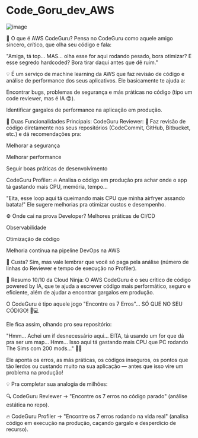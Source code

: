 # Code_Goru_dev_AWS

![image](https://github.com/user-attachments/assets/fa0267b4-c95d-4612-921c-f61b267ca331)


🧠 O que é AWS CodeGuru?
Pensa no CodeGuru como aquele amigo sincero, crítico, que olha seu código e fala:

"Amiga, tá top… MAS… olha esse for aqui rodando pesado, bora otimizar? E esse segredo hardcoded? Bora tirar daqui antes que dê ruim."

💡 É um serviço de machine learning da AWS que faz revisão de código e análise de performance dos seus aplicativos. Ele basicamente te ajuda a:

Encontrar bugs, problemas de segurança e más práticas no código (tipo um code reviewer, mas é IA 😍).

Identificar gargalos de performance na aplicação em produção.

🚀 Duas Funcionalidades Principais:
CodeGuru Reviewer:
🧐 Faz revisão de código diretamente nos seus repositórios (CodeCommit, GitHub, Bitbucket, etc.) e dá recomendações pra:

Melhorar a segurança

Melhorar performance

Seguir boas práticas de desenvolvimento

CodeGuru Profiler:
🔥 Analisa o código em produção pra achar onde o app tá gastando mais CPU, memória, tempo…

"Eita, esse loop aqui tá queimando mais CPU que minha airfryer assando batata!"
Ele sugere melhorias pra otimizar custos e desempenho.

⚙️ Onde cai na prova Developer?
Melhores práticas de CI/CD

Observabilidade

Otimização de código

Melhoria contínua na pipeline DevOps na AWS

💸 Custa?
Sim, mas vale lembrar que você só paga pela análise (número de linhas do Reviewer e tempo de execução no Profiler).

🎯 Resumo 10/10 da Cloud Ninja:
O AWS CodeGuru é o seu crítico de código powered by IA, que te ajuda a escrever código mais performático, seguro e eficiente, além de ajudar a encontrar gargalos em produção.



O CodeGuru é tipo aquele jogo "Encontre os 7 Erros"... SÓ QUE NO SEU CÓDIGO! 🎯💻

Ele fica assim, olhando pro seu repositório:

"Hmm... Achei um if desnecessário aqui... EITA, tá usando um for que dá pra ser um map... Hmm... Isso aqui tá gastando mais CPU que PC rodando The Sims com 200 mods..." 🤨💅

Ele aponta os erros, as más práticas, os códigos inseguros, os pontos que tão lerdos ou custando muito na sua aplicação — antes que isso vire um problema na produção!

💡 Pra completar sua analogia de milhões:

🔍 CodeGuru Reviewer → "Encontre os 7 erros no código parado" (análise estática no repo).

🔥 CodeGuru Profiler → "Encontre os 7 erros rodando na vida real" (analisa código em execução na produção, caçando gargalo e desperdício de recurso).


